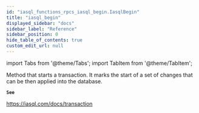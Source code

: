 ```yaml
---
id: "iasql_functions_rpcs_iasql_begin.IasqlBegin"
title: "iasql_begin"
displayed_sidebar: "docs"
sidebar_label: "Reference"
sidebar_position: 0
hide_table_of_contents: true
custom_edit_url: null
---
```


import Tabs from '@theme/Tabs';
import TabItem from '@theme/TabItem';

Method that starts a transaction. It marks the start of a set
of changes that can be then applied into the database.

**`See`**

https://iasql.com/docs/transaction
